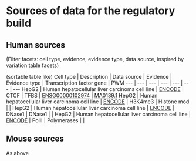 # Sources of data for the regulatory build

## Human sources
(Filter facets: cell type, evidence, evidence type, data source, inspired by variation table facets)

(sortable table like)
Cell type | Description | Data source | Evidence | Evidence type | Transcription factor gene | PWM
--- | --- | --- | --- | --- | --- | ---
HepG2 | Human hepatocellular liver carcinoma cell line | [ENCODE](https://www.encodeproject.org/) | CTCF | TFBS | [ENSG00000102974](http://www.ensembl.org/id/ENSG00000102974) | [MA0139.1](http://jaspar.genereg.net/cgi-bin/jaspar_db.pl?ID=MA0139.1&rm=present&collection=CORE)
HepG2 | Human hepatocellular liver carcinoma cell line | [ENCODE](https://www.encodeproject.org/) | H3K4me3 | Histone mod | | 
HepG2 | Human hepatocellular liver carcinoma cell line | [ENCODE](https://www.encodeproject.org/) | DNase1 | DNase1 | | 
HepG2 | Human hepatocellular liver carcinoma cell line | [ENCODE](https://www.encodeproject.org/) | PolII | Polymerases | | 

## Mouse sources

As above